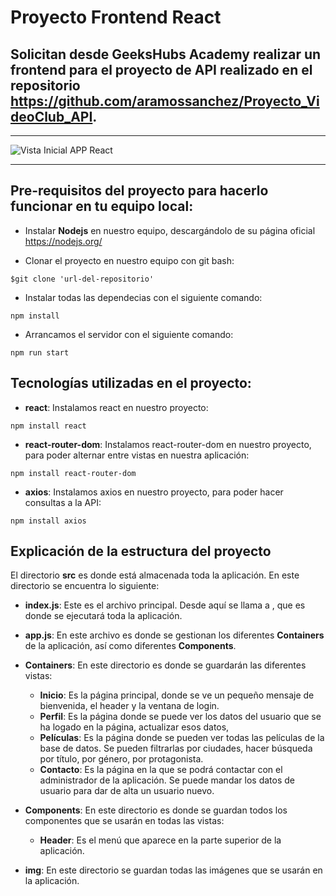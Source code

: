 # Proyecto Frontend React
## Solicitan desde GeeksHubs Academy realizar un frontend para el proyecto de API realizado en el repositorio https://github.com/aramossanchez/Proyecto_VideoClub_API.
***
![Vista Inicial APP React](/frontend/src/screenshots/screenshot.jpg)
***

## Pre-requisitos del proyecto para hacerlo funcionar en tu equipo local:

* Instalar **Nodejs** en nuestro equipo, descargándolo de su página oficial
https://nodejs.org/

* Clonar el proyecto en nuestro equipo con git bash:
```
$git clone 'url-del-repositorio'
```

* Instalar todas las dependecias con el siguiente comando:
```
npm install
```

* Arrancamos el servidor con el siguiente comando:
```
npm run start
```

## Tecnologías utilizadas en el proyecto:

* **react**: Instalamos react en nuestro proyecto:
```
npm install react
```
* **react-router-dom**: Instalamos react-router-dom en nuestro proyecto, para poder alternar entre vistas en nuestra aplicación:
```
npm install react-router-dom
```
* **axios**: Instalamos axios en nuestro proyecto, para poder hacer consultas a la API:
```
npm install axios
```

## Explicación de la estructura del proyecto

El directorio **src** es donde está almacenada toda la aplicación. En este directorio se encuentra lo siguiente:

* **index.js**: Este es el archivo principal. Desde aquí se llama a **<App/>**, que es donde se ejecutará toda la aplicación.

* **app.js**: En este archivo es donde se gestionan los diferentes **Containers** de la aplicación, así como diferentes **Components**.

* **Containers**: En este directorio es donde se guardarán las diferentes vistas:
    * **Inicio**: Es la página principal, donde se ve un pequeño mensaje de bienvenida, el header y la ventana de login.
    * **Perfil**: Es la página donde se puede ver los datos del usuario que se ha logado en la página, actualizar esos datos,
    * **Películas**: Es la página donde se pueden ver todas las películas de la base de datos. Se pueden filtrarlas por ciudades, hacer búsqueda por título, por género, por protagonista.
    * **Contacto**: Es la página en la que se podrá contactar con el administrador de la aplicación. Se puede mandar los datos de usuario para dar de alta un usuario nuevo.
* **Components**: En este directorio es donde se guardan todos los componentes que se usarán en todas las vistas:
    * **Header**: Es el menú que aparece en la parte superior de la aplicación.
* **img**: En este directorio se guardan todas las imágenes que se usarán en la aplicación.